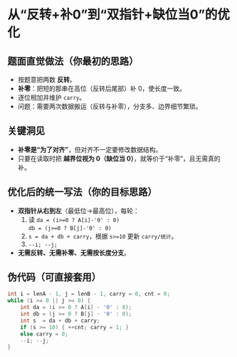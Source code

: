 # 从“反转+补0”到“双指针+缺位当0”的优化

## 题面直觉做法（你最初的思路）
- 按题意把两数 **反转**。
- **补零**：把短的那串在高位（反转后尾部）补 0，使长度一致。
- 逐位相加并维护 `carry`。
- 问题：需要两次数据搬运（反转与补零），分支多、边界细节繁琐。

## 关键洞见
- **补零是“为了对齐”**，但对齐不一定要修改数据结构。
- 只要在读取时把 **越界位视为 0（缺位当 0）**，就等价于“补零”，且无需真的补。

## 优化后的统一写法（你的目标思路）
- **双指针从右到左**（最低位→最高位），每轮：
  1. 读 `da = (i>=0 ? A[i]-'0' : 0)`  
     `db = (j>=0 ? B[j]-'0' : 0)`
  2. `s = da + db + carry`，根据 `s>=10` 更新 `carry/统计`。
  3. `--i; --j;`
- **无需反转、无需补零、无需按长度分支**。

## 伪代码（可直接套用）
```c
int i = lenA - 1, j = lenB - 1, carry = 0, cnt = 0;
while (i >= 0 || j >= 0) {
    int da = (i >= 0 ? A[i] - '0' : 0);
    int db = (j >= 0 ? B[j] - '0' : 0);
    int s  = da + db + carry;
    if (s >= 10) { ++cnt; carry = 1; }
    else carry = 0;
    --i; --j;
}
```
